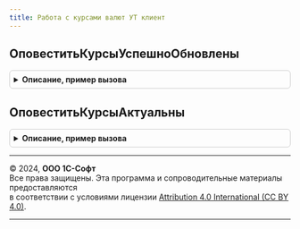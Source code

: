 ```yaml
---
title: Работа с курсами валют УТ клиент
---
```



## ОповеститьКурсыУспешноОбновлены
<details style="margin: 1em 0; padding: 0.5em; border: 1px solid #ccc; border-radius: 6px;">

<summary style="font-weight: bold; cursor: pointer;">Описание, пример вызова</summary>

```bsl

// Выводит соответствующее оповещение.
//
Процедура ОповеститьКурсыУспешноОбновлены() Экспорт
```

Пример вызова
```bsl
РаботаСКурсамиВалютУТКлиент.ОповеститьКурсыУспешноОбновлены() 
```
</details>

## ОповеститьКурсыАктуальны
<details style="margin: 1em 0; padding: 0.5em; border: 1px solid #ccc; border-radius: 6px;">

<summary style="font-weight: bold; cursor: pointer;">Описание, пример вызова</summary>

```bsl

// Выводит соответствующее оповещение.
//
Процедура ОповеститьКурсыАктуальны() Экспорт
```

Пример вызова
```bsl
РаботаСКурсамиВалютУТКлиент.ОповеститьКурсыАктуальны() 
```
</details>

---

© 2024, **ООО 1С-Софт**  
Все права защищены. Эта программа и сопроводительные материалы предоставляются  
в соответствии с условиями лицензии [Attribution 4.0 International (CC BY 4.0)](https://creativecommons.org/licenses/by/4.0/legalcode).

---
